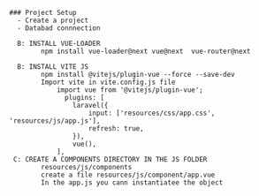     ### Project Setup
      - Create a project
      - Databad connnection
     
      B: INSTALL VUE-LOADER
            npm install vue-loader@next vue@next  vue-router@next
    
      B: INSTALL VITE JS
            npm install @vitejs/plugin-vue --force --save-dev
            Import vite in vite.config.js file
                import vue from '@vitejs/plugin-vue';
                  plugins: [
                    laravel({
                        input: ['resources/css/app.css', 'resources/js/app.js'],
                        refresh: true,
                    }),
                    vue(),
                ],
     C: CREATE A COMPONENTS DIRECTORY IN THE JS FOLDER
            resources/js/components
            create a file resources/js/component/app.vue
            In the app.js you cann instantiatee the object
